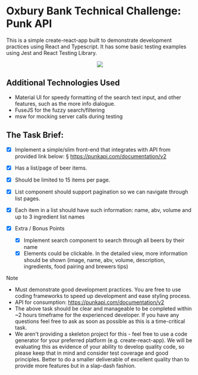# Oxbury Bank Technical Challenge: Punk API

This is a simple create-react-app built to demonstrate development practices using React and Typescript. It has some basic testing examples using Jest and React Testing Library. 

<p align="center">
    <img src="https://i.imgur.com/wESI5LD.gif" />
</p>

## Additional Technologies Used
- Material UI for speedy formatting of the search text input, and other features, such as the more info dialogue.
- FuseJS for the fuzzy search/filtering
- msw for mocking server calls during testing

## The Task Brief:
- [X] Implement a simple/slim front-end that integrates with API from provided link below:
§ https://punkapi.com/documentation/v2

- [X] Has a list/page of beer items.
- [X] Should be limited to 15 items per page.
- [X] List component should support pagination so we can navigate through list pages.
- [X] Each item in a list should have such information: name, abv, volume and up to 3 ingredient list names

- [X] Extra / Bonus Points
  - [X] Implement search component to search through all beers by their name
  - [X] Elements could be clickable. In the detailed view, more information should be shown (image, name, abv, volume, description, ingredients, food pairing and brewers tips)

Note
- Must demonstrate good development practices. You are free to use coding frameworks to speed up development and ease styling process.
- API for consumption: https://punkapi.com/documentation/v2
- The above task should be clear and manageable to be completed within ~2 hours timeframe for the experienced developer. If you have any questions feel free to ask as soon as possible as this is a time-critical task.
- We aren't providing a skeleton project for this - feel free to use a code generator for your preferred platform (e.g. create-react-app). We will be evaluating this as evidence of your ability to develop quality code, so please keep that in mind and consider test coverage and good principles. Better to do a smaller deliverable of excellent quality than to provide more features but in a slap-dash fashion.
